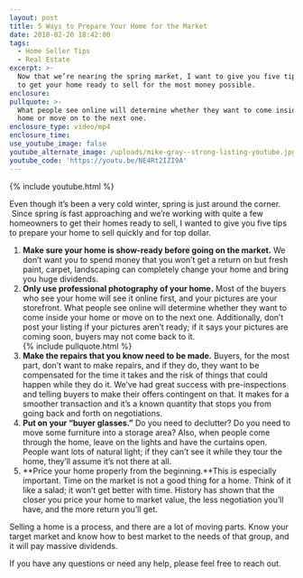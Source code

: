 ```yaml
---
layout: post
title: 5 Ways to Prepare Your Home for the Market
date: 2018-02-20 18:42:00
tags:
  - Home Seller Tips
  - Real Estate
excerpt: >-
  Now that we’re nearing the spring market, I want to give you five tips on how
  to get your home ready to sell for the most money possible.
enclosure:
pullquote: >-
  What people see online will determine whether they want to come inside your
  home or move on to the next one.
enclosure_type: video/mp4
enclosure_time:
use_youtube_image: false
youtube_alternate_image: /uploads/mike-gray--strong-listing-youtube.jpg
youtube_code: 'https://youtu.be/NE4Rt2IZI9A'
---
```


{% include youtube.html %}

Even though it’s been a very cold winter, spring is just around the corner.  Since spring is fast approaching and we’re working with quite a few homeowners to get their homes ready to sell, I wanted to give you five tips to prepare your home to sell quickly and for top dollar.

1. **Make sure your home is show-ready before going on the market.** We don’t want you to spend money that you won’t get a return on but fresh paint, carpet, landscaping can completely change your home and bring you huge dividends.<br>
2. **Only use professional photography of your home.** Most of the buyers who see your home will see it online first, and your pictures are your storefront. What people see online will determine whether they want to come inside your home or move on to the next one. Additionally, don’t post your listing if your pictures aren’t ready; if it says your pictures are coming soon, buyers may not come back to it.<br>{% include pullquote.html %}
3. **Make the repairs that you know need to be made.** Buyers, for the most part, don’t want to make repairs, and if they do, they want to be compensated for the time it takes and the risk of things that could happen while they do it. We’ve had great success with pre-inspections and telling buyers to make their offers contingent on that. It makes for a smoother transaction and it’s a known quantity that stops you from going back and forth on negotiations.<br>
4. **Put on your “buyer glasses.”** Do you need to declutter? Do you need to move some furniture into a storage area? Also, when people come through the home, leave on the lights and have the curtains open. People want lots of natural light; if they can’t see it while they tour the home, they’ll assume it’s not there at all.<br>
5. **Price your home properly from the beginning.**This is especially important. Time on the market is not a good thing for a home. Think of it like a salad; it won’t get better with time. History has shown that the closer you price your home to market value, the less negotiation you’ll have, and the more return you’ll get.

Selling a home is a process, and there are a lot of moving parts. Know your target market and know how to best market to the needs of that group, and it will pay massive dividends.

If you have any questions or need any help, please feel free to reach out.<br>